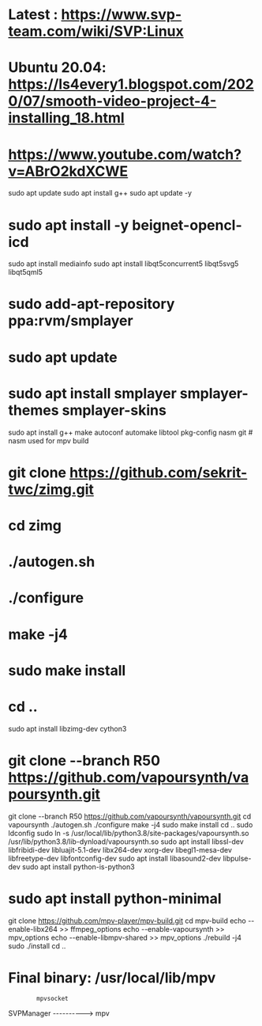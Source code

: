 # Latest      : https://www.svp-team.com/wiki/SVP:Linux
# Ubuntu 20.04: https://ls4every1.blogspot.com/2020/07/smooth-video-project-4-installing_18.html
#               https://www.youtube.com/watch?v=ABrO2kdXCWE

sudo apt update
sudo apt install g++
sudo apt update -y
# sudo apt install -y beignet-opencl-icd
sudo apt install mediainfo
sudo apt install libqt5concurrent5 libqt5svg5 libqt5qml5
# sudo add-apt-repository ppa:rvm/smplayer
# sudo apt update
# sudo apt install smplayer smplayer-themes smplayer-skins
sudo apt install g++ make autoconf automake libtool pkg-config nasm git # nasm used for mpv build
# git clone https://github.com/sekrit-twc/zimg.git
# cd zimg 
# ./autogen.sh
# ./configure
# make -j4
# sudo make install
# cd ..
sudo apt install libzimg-dev cython3
# git clone --branch R50 https://github.com/vapoursynth/vapoursynth.git
git clone --branch R50 https://github.com/vapoursynth/vapoursynth.git
cd vapoursynth
./autogen.sh
./configure
make -j4
sudo make install
cd ..
sudo ldconfig
sudo ln -s /usr/local/lib/python3.8/site-packages/vapoursynth.so /usr/lib/python3.8/lib-dynload/vapoursynth.so
sudo apt install libssl-dev libfribidi-dev libluajit-5.1-dev libx264-dev xorg-dev libegl1-mesa-dev libfreetype-dev libfontconfig-dev
sudo apt install libasound2-dev libpulse-dev
sudo apt install python-is-python3
# sudo apt install python-minimal
git clone https://github.com/mpv-player/mpv-build.git
cd mpv-build
echo --enable-libx264 >> ffmpeg_options
echo --enable-vapoursynth >> mpv_options
echo --enable-libmpv-shared >> mpv_options
./rebuild -j4
sudo ./install
cd ..
# Final binary: /usr/local/lib/mpv


            mpvsocket
SVPManager ----------> mpv
